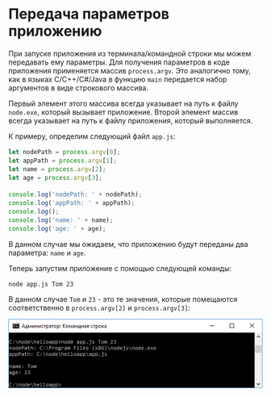# Передача параметров приложению

При запуске приложения из терминала/командной строки мы можем передавать ему параметры. Для получения параметров в коде приложения применяется массив `process.argv`. Это аналогично тому, как в языках C/C++/C#/Java в функцию `main` передается набор аргументов в виде строкового массива.

Первый элемент этого массива всегда указывает на путь к файлу `node.exe`, который вызывает приложение. Второй элемент массив всегда указывает на путь к файлу приложения, который выполняется.

К примеру, определим следующий файл `app.js`:

```js
let nodePath = process.argv[0];
let appPath = process.argv[1];
let name = process.argv[2];
let age = process.argv[3];

console.log('nodePath: ' + nodePath);
console.log('appPath: ' + appPath);
console.log();
console.log('name: ' + name);
console.log('age: ' + age);
```

В данном случае мы ожидаем, что приложению будут переданы два параметра: `name` и `age`.

Теперь запустим приложение с помощью следующей команды:

```
node app.js Tom 23
```

В данном случае `Tom` и `23` - это те значения, которые помещаются соответственно в `process.argv[2]` и `process.argv[3]`:

![2.13.png](2.13.png)
